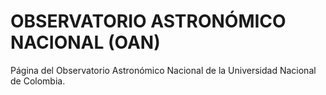 # OBSERVATORIO ASTRONÓMICO NACIONAL (OAN)

Página del Observatorio Astronómico Nacional de la Universidad Nacional de Colombia.
